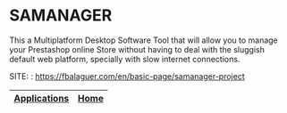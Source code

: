 # SAMANAGER
 
 This a Multiplatform Desktop Software Tool that will allow you to 
 manage your Prestashop online Store without having to deal with the 
 sluggish default web platform, specially with slow internet 
 connections.
 
 SITE: : https://fbalaguer.com/en/basic-page/samanager-project

 | [Applications](https://portable-linux-apps.github.io/apps.html) | [Home](https://portable-linux-apps.github.io)
 | --- | --- |

